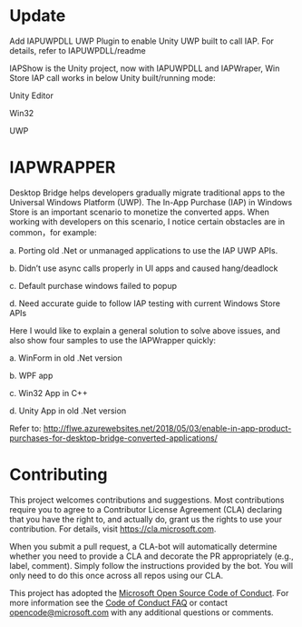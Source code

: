 # Update

Add IAPUWPDLL UWP Plugin to enable Unity UWP built to call IAP. For details, refer to IAPUWPDLL/readme

IAPShow is the Unity project, now with IAPUWPDLL and IAPWraper, Win Store IAP call works in below Unity built/running mode:

 Unity Editor
 
 Win32
 
 UWP

# IAPWRAPPER

Desktop Bridge helps developers gradually migrate traditional apps to the Universal Windows Platform (UWP). The In-App Purchase (IAP) in Windows Store is an important scenario to monetize the converted apps. When working with developers on this scenario, I notice certain obstacles are in common，for example: 

a. Porting old .Net or unmanaged applications to use the IAP UWP APIs.
 
b. Didn’t use async calls properly in UI apps and caused hang/deadlock 

c. Default purchase windows failed to popup 

d. Need accurate guide to follow IAP testing with current Windows Store APIs

Here I would like to explain a general solution to solve above issues, and also show four samples to use the IAPWrapper quickly: 

a. WinForm in old .Net version 

b. WPF app 

c. Win32 App in C++ 

d. Unity App in old .Net version 

Refer to: http://flwe.azurewebsites.net/2018/05/03/enable-in-app-product-purchases-for-desktop-bridge-converted-applications/

# Contributing

This project welcomes contributions and suggestions.  Most contributions require you to agree to a
Contributor License Agreement (CLA) declaring that you have the right to, and actually do, grant us
the rights to use your contribution. For details, visit https://cla.microsoft.com.

When you submit a pull request, a CLA-bot will automatically determine whether you need to provide
a CLA and decorate the PR appropriately (e.g., label, comment). Simply follow the instructions
provided by the bot. You will only need to do this once across all repos using our CLA.

This project has adopted the [Microsoft Open Source Code of Conduct](https://opensource.microsoft.com/codeofconduct/).
For more information see the [Code of Conduct FAQ](https://opensource.microsoft.com/codeofconduct/faq/) or
contact [opencode@microsoft.com](mailto:opencode@microsoft.com) with any additional questions or comments.
